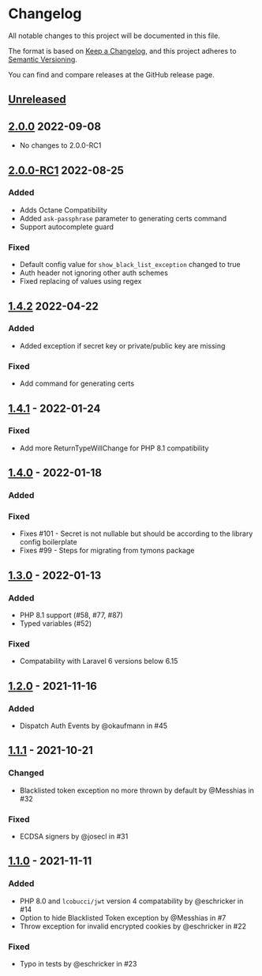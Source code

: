 # Changelog
All notable changes to this project will be documented in this file.

The format is based on [Keep a Changelog](https://keepachangelog.com/en/1.0.0/),
and this project adheres to [Semantic Versioning](https://semver.org/spec/v2.0.0.html).

You can find and compare releases at the GitHub release page.

## [Unreleased]

## [2.0.0] 2022-09-08
- No changes to 2.0.0-RC1

## [2.0.0-RC1] 2022-08-25

### Added
- Adds Octane Compatibility
- Added `ask-passphrase` parameter to generating certs command
- Support autocomplete guard

### Fixed
- Default config value for `show_black_list_exception` changed to true
- Auth header not ignoring other auth schemes
- Fixed replacing of values using regex

## [1.4.2] 2022-04-22

### Added
- Added exception if secret key or private/public key are missing

### Fixed
- Add command for generating certs

## [1.4.1] - 2022-01-24

### Fixed
- Add more ReturnTypeWillChange for PHP 8.1 compatibility

## [1.4.0] - 2022-01-18

### Added

### Fixed
- Fixes #101 - Secret is not nullable but should be according to the library config boilerplate
- Fixes #99 - Steps for migrating from tymons package

## [1.3.0] - 2022-01-13

### Added
- PHP 8.1 support (#58, #77, #87)
- Typed variables (#52)

### Fixed
- Compatability with Laravel 6 versions below 6.15

## [1.2.0] - 2021-11-16

### Added
- Dispatch Auth Events by @okaufmann in #45

## [1.1.1] - 2021-10-21

### Changed
- Blacklisted token exception no more thrown by default by @Messhias in #32

### Fixed
- ECDSA signers by @josecl in #31

## [1.1.0] - 2021-11-11

### Added
- PHP 8.0 and `lcobucci/jwt` version 4 compatability by @eschricker in #14
- Option to hide Blacklisted Token exception by @Messhias in #7
- Throw exception for invalid encrypted cookies by @eschricker in #22

### Fixed
- Typo in tests by @eschricker in #23

[Unreleased]: https://github.com/bisual/jwt-auth/compare/2.0.0...HEAD
[2.0.0]: https://github.com/bisual/jwt-auth/compare/1.4.2...2.0.0
[2.0.0-RC1]: https://github.com/bisual/jwt-auth/compare/1.4.2...2.0.0-RC1
[1.4.2]: https://github.com/bisual/jwt-auth/compare/1.4.1...1.4.2
[1.4.1]: https://github.com/bisual/jwt-auth/compare/1.4.0...1.4.1
[1.4.0]: https://github.com/bisual/jwt-auth/compare/1.3.0...1.4.0
[1.3.0]: https://github.com/bisual/jwt-auth/compare/1.2.0...1.3.0
[1.2.0]: https://github.com/bisual/jwt-auth/compare/1.1.1...1.2.0
[1.1.1]: https://github.com/bisual/jwt-auth/compare/1.1.0...1.1.1
[1.1.0]: https://github.com/bisual/jwt-auth/compare/1.0.2...1.1.0
